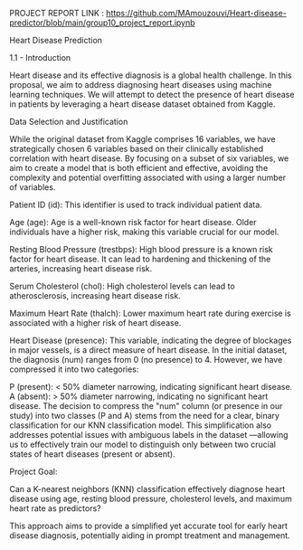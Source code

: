 

PROJECT REPORT LINK : https://github.com/MAmouzouvi/Heart-disease-predictor/blob/main/group10_project_report.ipynb

Heart Disease Prediction

1.1 - Introduction

Heart disease and its effective diagnosis is a global health challenge. In this proposal, we aim to address diagnosing heart diseases using machine learning techniques. We will attempt to detect the presence of heart disease in patients by leveraging a heart disease dataset obtained from Kaggle.

Data Selection and Justification

While the original dataset from Kaggle comprises 16 variables, we have strategically chosen 6 variables based on their clinically established correlation with heart disease. By focusing on a subset of six variables, we aim to create a model that is both efficient and effective, avoiding the complexity and potential overfitting associated with using a larger number of variables.

Patient ID (id): This identifier is used to track individual patient data.

Age (age): Age is a well-known risk factor for heart disease. Older individuals have a higher risk, making this variable crucial for our model.

Resting Blood Pressure (trestbps): High blood pressure is a known risk factor for heart disease. It can lead to hardening and thickening of the arteries, increasing heart disease risk.

Serum Cholesterol (chol): High cholesterol levels can lead to atherosclerosis, increasing heart disease risk.

Maximum Heart Rate (thalch): Lower maximum heart rate during exercise is associated with a higher risk of heart disease.

Heart Disease (presence): This variable, indicating the degree of blockages in major vessels, is a direct measure of heart disease. In the initial dataset, the diagnosis (num) ranges from 0 (no presence) to 4. However, we have compressed it into two categories:

P (present): < 50% diameter narrowing, indicating significant heart disease.
A (absent): > 50% diameter narrowing, indicating no significant heart disease.
The decision to compress the "num" column (or presence in our study) into two classes (P and A) stems from the need for a clear, binary classification for our KNN classification model. This simplification also addresses potential issues with ambiguous labels in the dataset —allowing us to effectively train our model to distinguish only between two crucial states of heart diseases (present or absent).

Project Goal:

Can a K-nearest neighbors (KNN) classification effectively diagnose heart disease using age, resting blood pressure, cholesterol levels, and maximum heart rate as predictors?

This approach aims to provide a simplified yet accurate tool for early heart disease diagnosis, potentially aiding in prompt treatment and management.



